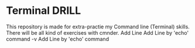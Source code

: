 # Terminal DRILL

This repository is made for extra-practie my Command line (Terminal) skills.
There will be all kind of exercises with cmnder.
Add Line
Add Line by 'echo' command
-v Add Line by 'echo' command
